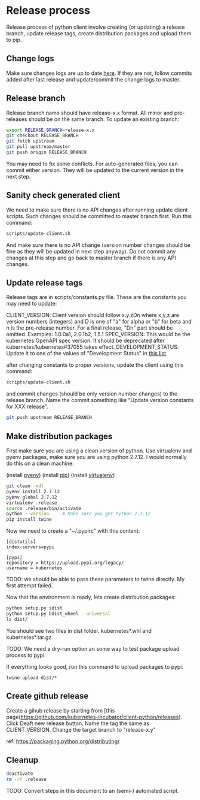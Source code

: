 # Release process

Release process of python client involve creating (or updating) a release
branch, update release tags, create distribution packages and upload them to
pip.

## Change logs
Make sure changes logs are up to date [here](https://github.com/kubernetes-incubator/client-python/blob/master/CHANGELOG.md).
If they are not, follow commits added after last release and update/commit
the change logs to master.

## Release branch

Release branch name should have release-x.x format. All minor and pre-releases
should be on the same branch. To update an existing branch:

```bash
export RELEASE_BRANCH=release-x.x
git checkout RELEASE_BRANCH
git fetch upstream
git pull upstream/master
git push origin RELEASE_BRANCH
```

You may need to fix some conflicts. For auto-generated files, you can commit
either version. They will be updated to the current version in the next step.

## Sanity check generated client
We need to make sure there is no API changes after running update client
scripts. Such changes should be committed to master branch first. Run this
command:

```bash
scripts/update-client.sh
```

And make sure there is no API change (version number changes should be fine
as they will be updated in next step anyway). Do not commit any changes at
this step and go back to master branch if there is any API changes.

## Update release tags

Release tags are in scripts/constants.py file. These are the constants you may
need to update:

CLIENT_VERSION: Client version should follow x.y.zDn where x,y,z are version
numbers (integers) and D is one of "a" for alpha or "b" for beta and n is the
pre-release number. For a final release, "Dn" part should be omitted. Examples:
1.0.0a1, 2.0.1b2, 1.5.1
SPEC_VERSION: This would be the kubernetes OpenAPI spec version. It should be
deprecated after kubernetes/kubernetes#37055 takes effect.
DEVELOPMENT_STATUS: Update it to one of the values of "Development Status"
in [this list](https://pypi.python.org/pypi?%3Aaction=list_classifiers).

after changing constants to proper versions, update the client using this
command:

```bash
scripts/update-client.sh
```

and commit changes (should be only version number changes) to the release branch.
Name the commit something like "Update version constants for XXX release".

```bash
git push upstream RELEASE_BRANCH
```

## Make distribution packages
First make sure you are using a clean version of python. Use virtualenv and
pyenv packages, make sure you are using python 2.7.12. I would normally do this
on a clean machine:

(install [pyenv](https://github.com/yyuu/pyenv#installation))
(install [pip](https://pip.pypa.io/en/stable/installing/))
(install [virtualenv](https://virtualenv.pypa.io/en/stable/installation/))

```bash
git clean -xdf
pyenv install 2.7.12
pyenv global 2.7.12
virtualenv .release
source .release/bin/activate
python --version     # Make sure you get Python 2.7.12
pip install twine
```

Now we need to create a "~/.pypirc" with this content:

```
[distutils]
index-servers=pypi

[pypi]
repository = https://upload.pypi.org/legacy/
username = kubernetes
```

TODO: we should be able to pass these parameters to twine directly. My first attempt failed.

Now that the environment is ready, lets create distribution packages:

```bash
python setup.py sdist
python setup.py bdist_wheel --universal
ls dist/
```

You should see two files in dist folder. kubernetes*.whl and kubernetes*.tar.gz.

TODO: We need a dry-run option an some way to test package upload process to pypi.

If everything looks good, run this command to upload packages to pypi:

```
twine upload dist/*
```

## Create github release

Create a gihub release by starting from
[this page(https://github.com/kubernetes-incubator/client-python/releases).
Click Deaft new release button. Name the tag the same as CLIENT_VERSION. Change
the target branch to "release-x.y"


ref: https://packaging.python.org/distributing/

## Cleanup

```bash
deactivate
rm -rf .release
```

TODO: Convert steps in this document to an (semi-) automated script.
